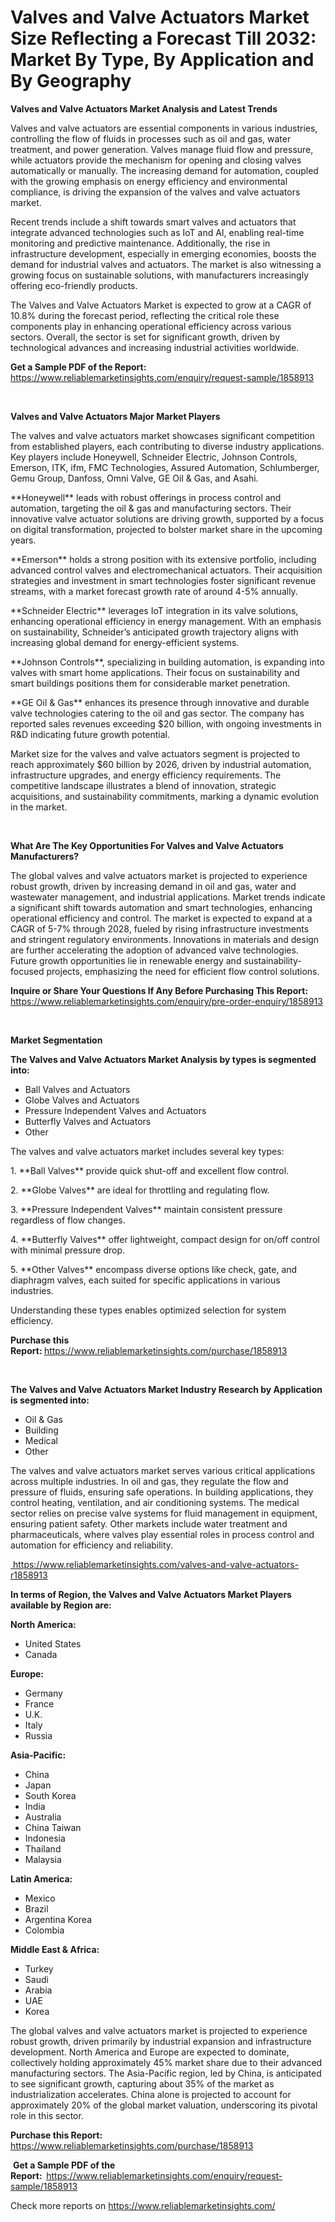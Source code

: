 <p><h1>Valves and Valve Actuators Market Size Reflecting a Forecast Till 2032: Market By Type, By Application and By Geography</h1></p><p><strong>Valves and Valve Actuators Market Analysis and Latest Trends</strong></p>
<p><p>Valves and valve actuators are essential components in various industries, controlling the flow of fluids in processes such as oil and gas, water treatment, and power generation. Valves manage fluid flow and pressure, while actuators provide the mechanism for opening and closing valves automatically or manually. The increasing demand for automation, coupled with the growing emphasis on energy efficiency and environmental compliance, is driving the expansion of the valves and valve actuators market.</p><p>Recent trends include a shift towards smart valves and actuators that integrate advanced technologies such as IoT and AI, enabling real-time monitoring and predictive maintenance. Additionally, the rise in infrastructure development, especially in emerging economies, boosts the demand for industrial valves and actuators. The market is also witnessing a growing focus on sustainable solutions, with manufacturers increasingly offering eco-friendly products.</p><p>The Valves and Valve Actuators Market is expected to grow at a CAGR of 10.8% during the forecast period, reflecting the critical role these components play in enhancing operational efficiency across various sectors. Overall, the sector is set for significant growth, driven by technological advances and increasing industrial activities worldwide.</p></p>
<p><strong>Get a Sample PDF of the Report:&nbsp;</strong> <a href="https://www.reliablemarketinsights.com/enquiry/request-sample/1858913?utm_campaign=3204&utm_medium=2&utm_source=Github&utm_content=ia&utm_term=12042025&utm_id=valves-and-valve-actuators">https://www.reliablemarketinsights.com/enquiry/request-sample/1858913</a></p>
<p>&nbsp;</p>
<p><strong>Valves and Valve Actuators Major Market Players</strong></p>
<p><p>The valves and valve actuators market showcases significant competition from established players, each contributing to diverse industry applications. Key players include Honeywell, Schneider Electric, Johnson Controls, Emerson, ITK, ifm, FMC Technologies, Assured Automation, Schlumberger, Gemu Group, Danfoss, Omni Valve, GE Oil & Gas, and Asahi.</p><p>**Honeywell** leads with robust offerings in process control and automation, targeting the oil & gas and manufacturing sectors. Their innovative valve actuator solutions are driving growth, supported by a focus on digital transformation, projected to bolster market share in the upcoming years.</p><p>**Emerson** holds a strong position with its extensive portfolio, including advanced control valves and electromechanical actuators. Their acquisition strategies and investment in smart technologies foster significant revenue streams, with a market forecast growth rate of around 4-5% annually.</p><p>**Schneider Electric** leverages IoT integration in its valve solutions, enhancing operational efficiency in energy management. With an emphasis on sustainability, Schneider’s anticipated growth trajectory aligns with increasing global demand for energy-efficient systems.</p><p>**Johnson Controls**, specializing in building automation, is expanding into valves with smart home applications. Their focus on sustainability and smart buildings positions them for considerable market penetration.</p><p>**GE Oil & Gas** enhances its presence through innovative and durable valve technologies catering to the oil and gas sector. The company has reported sales revenues exceeding $20 billion, with ongoing investments in R&D indicating future growth potential.</p><p>Market size for the valves and valve actuators segment is projected to reach approximately $60 billion by 2026, driven by industrial automation, infrastructure upgrades, and energy efficiency requirements. The competitive landscape illustrates a blend of innovation, strategic acquisitions, and sustainability commitments, marking a dynamic evolution in the market.</p></p>
<p>&nbsp;</p>
<p><strong>What Are The Key Opportunities For Valves and Valve Actuators Manufacturers?</strong></p>
<p><p>The global valves and valve actuators market is projected to experience robust growth, driven by increasing demand in oil and gas, water and wastewater management, and industrial applications. Market trends indicate a significant shift towards automation and smart technologies, enhancing operational efficiency and control. The market is expected to expand at a CAGR of 5-7% through 2028, fueled by rising infrastructure investments and stringent regulatory environments. Innovations in materials and design are further accelerating the adoption of advanced valve technologies. Future growth opportunities lie in renewable energy and sustainability-focused projects, emphasizing the need for efficient flow control solutions.</p></p>
<p><strong>Inquire or Share Your Questions If Any Before Purchasing This Report:</strong> <a href="https://www.reliablemarketinsights.com/enquiry/pre-order-enquiry/1858913?utm_campaign=3204&utm_medium=2&utm_source=Github&utm_content=ia&utm_term=12042025&utm_id=valves-and-valve-actuators">https://www.reliablemarketinsights.com/enquiry/pre-order-enquiry/1858913</a></p>
<p>&nbsp;</p>
<p><strong>Market Segmentation</strong></p>
<p><strong>The Valves and Valve Actuators Market Analysis by types is segmented into:</strong></p>
<p><ul><li>Ball Valves and Actuators</li><li>Globe Valves and Actuators</li><li>Pressure Independent Valves and Actuators</li><li>Butterfly Valves and Actuators</li><li>Other</li></ul></p>
<p><p>The valves and valve actuators market includes several key types: </p><p>1. **Ball Valves** provide quick shut-off and excellent flow control.</p><p>2. **Globe Valves** are ideal for throttling and regulating flow.</p><p>3. **Pressure Independent Valves** maintain consistent pressure regardless of flow changes.</p><p>4. **Butterfly Valves** offer lightweight, compact design for on/off control with minimal pressure drop.</p><p>5. **Other Valves** encompass diverse options like check, gate, and diaphragm valves, each suited for specific applications in various industries. </p><p>Understanding these types enables optimized selection for system efficiency.</p></p>
<p><strong>Purchase this Report:&nbsp;</strong><a href="https://www.reliablemarketinsights.com/purchase/1858913?utm_campaign=3204&utm_medium=2&utm_source=Github&utm_content=ia&utm_term=12042025&utm_id=valves-and-valve-actuators">https://www.reliablemarketinsights.com/purchase/1858913</a></p>
<p>&nbsp;</p>
<p><strong>The Valves and Valve Actuators Market Industry Research by Application is segmented into:</strong></p>
<p><ul><li>Oil & Gas</li><li>Building</li><li>Medical</li><li>Other</li></ul></p>
<p><p>The valves and valve actuators market serves various critical applications across multiple industries. In oil and gas, they regulate the flow and pressure of fluids, ensuring safe operations. In building applications, they control heating, ventilation, and air conditioning systems. The medical sector relies on precise valve systems for fluid management in equipment, ensuring patient safety. Other markets include water treatment and pharmaceuticals, where valves play essential roles in process control and automation for efficiency and reliability.</p></p>
<p><a href="https://www.reliablemarketinsights.com/valves-and-valve-actuators-r1858913?utm_campaign=3204&utm_medium=2&utm_source=Github&utm_content=ia&utm_term=12042025&utm_id=valves-and-valve-actuators">&nbsp;https://www.reliablemarketinsights.com/valves-and-valve-actuators-r1858913</a></p>
<p><strong>In terms of Region, the Valves and Valve Actuators Market Players available by Region are:</strong></p>
<p>
    <p> <strong> North America: </strong>
        <ul>
            <li>United States</li>
            <li>Canada</li>
        </ul>
        </p> 
    <p> <strong> Europe: </strong>
        <ul>
            <li>Germany</li>
            <li>France</li>
            <li>U.K.</li>
            <li>Italy</li>
            <li>Russia</li>
        </ul>
        </p> 
    <p> <strong> Asia-Pacific: </strong>
        <ul>
            <li>China</li>
            <li>Japan</li>
            <li>South Korea</li>
            <li>India</li>
            <li>Australia</li>
            <li>China Taiwan</li>
            <li>Indonesia</li>
            <li>Thailand</li>
            <li>Malaysia</li>
        </ul>
        </p> 
    <p> <strong> Latin America: </strong>
        <ul>
            <li>Mexico</li>
            <li>Brazil</li>
            <li>Argentina Korea</li>
            <li>Colombia</li>
        </ul>
        </p> 
    <p> <strong> Middle East & Africa: </strong>
        <ul>
            <li>Turkey</li>
            <li>Saudi</li>
            <li>Arabia</li>
            <li>UAE</li>
            <li>Korea</li>
        </ul>
    </p>
    </p>
<p><p>The global valves and valve actuators market is projected to experience robust growth, driven primarily by industrial expansion and infrastructure development. North America and Europe are expected to dominate, collectively holding approximately 45% market share due to their advanced manufacturing sectors. The Asia-Pacific region, led by China, is anticipated to see significant growth, capturing about 35% of the market as industrialization accelerates. China alone is projected to account for approximately 20% of the global market valuation, underscoring its pivotal role in this sector.</p></p>
<p><strong>Purchase this Report: </strong><a href="https://www.reliablemarketinsights.com/purchase/1858913?utm_campaign=3204&utm_medium=2&utm_source=Github&utm_content=ia&utm_term=12042025&utm_id=valves-and-valve-actuators">https://www.reliablemarketinsights.com/purchase/1858913</a></p>
<p>&nbsp;<strong>Get a Sample PDF of the Report:&nbsp;&nbsp;</strong><a href="https://www.reliablemarketinsights.com/enquiry/request-sample/1858913?utm_campaign=3204&utm_medium=2&utm_source=Github&utm_content=ia&utm_term=12042025&utm_id=valves-and-valve-actuators">https://www.reliablemarketinsights.com/enquiry/request-sample/1858913</a></p>
<p><strong></strong></p>
<p>Check more reports on <a href="https://www.reliablemarketinsights.com/?utm_campaign=3204&utm_medium=2&utm_source=Github&utm_content=ia&utm_term=12042025&utm_id=valves-and-valve-actuators">https://www.reliablemarketinsights.com/</a></p>